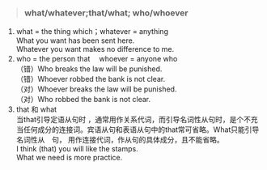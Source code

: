 >### what/whatever;that/what; who/whoever
 	
1. what = the thing which；whatever = anything <br>
What you want has been sent here. <br>
Whatever you want makes no difference to me. 
2. who = the person that　 whoever = anyone who <br>
（错）Who breaks the law will be punished. <br>
（错）Whoever robbed the bank is not clear. <br>
（对）Whoever breaks the law will be punished. <br>
（对）Who robbed the bank is not clear.
3. that 和 what <br>
当that引导定语从句时 ，通常用作关系代词，而引导名词性从句时，是个不充当任何成分的连接词。宾语从句和表语从句中的that常可省略。What只能引导名词性从　句， 用作连接代词，作从句的具体成分，且不能省略。 <br>
I think (that) you will like the stamps. <br>
What we need is more practice.